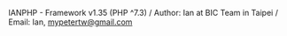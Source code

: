 IANPHP - Framework v1.35 (PHP ^7.3) / Author: Ian at BIC Team in Taipei / Email: Ian, mypetertw@gmail.com
